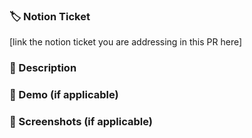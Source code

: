 ### 🏷️ Notion Ticket

[link the notion ticket you are addressing in this PR here]

### 📝 Description

### 🎥 Demo (if applicable)

### 📸 Screenshots (if applicable)
